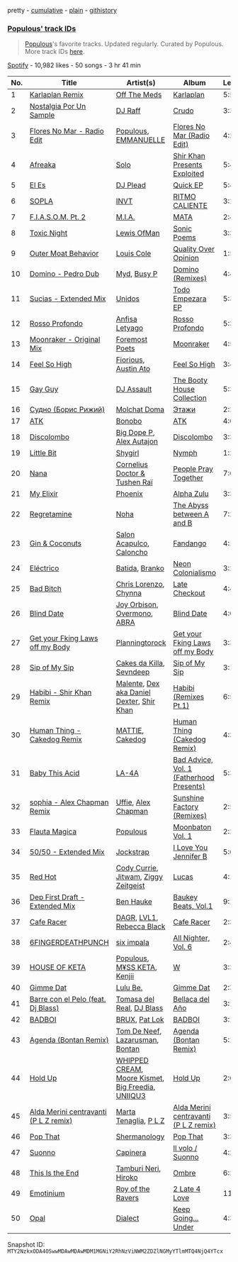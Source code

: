 pretty - [cumulative](/playlists/cumulative/37i9dQZF1DWWye7T9y0Pwf.md) - [plain](/playlists/plain/37i9dQZF1DWWye7T9y0Pwf) - [githistory](https://github.githistory.xyz/mackorone/spotify-playlist-archive/blob/main/playlists/plain/37i9dQZF1DWWye7T9y0Pwf)

### [Populous' track IDs](https://open.spotify.com/playlist/37i9dQZF1DWWye7T9y0Pwf)

> <a href="spotify:artist:5Uy8Skuxzxf38jMDTndKIU">Populous</a>'s favorite tracks\. Updated regularly\. Curated by Populous\. More track IDs <a href="spotify:genre:track\_id">here</a>.

[Spotify](https://open.spotify.com/user/spotify) - 10,982 likes - 50 songs - 3 hr 41 min

| No. | Title | Artist(s) | Album | Length |
|---|---|---|---|---|
| 1 | [Karlaplan Remix](https://open.spotify.com/track/39rhDYzJpyY8tCymSwNX0A) | [Off The Meds](https://open.spotify.com/artist/6XHiqDJIKWxSMQLsjFsiFM) | [Karlaplan](https://open.spotify.com/album/06Kk4K3I7aXSSzZ0HWQh1r) | 5:57 |
| 2 | [Nostalgia Por Un Sample](https://open.spotify.com/track/3yKqPv9Zx1TiGzjSRJA81v) | [DJ Raff](https://open.spotify.com/artist/1yBSX25jjXRF6KqAKGygy2) | [Crudo](https://open.spotify.com/album/0F1RaPxQgDjehNKunqR0GU) | 3:39 |
| 3 | [Flores No Mar \- Radio Edit](https://open.spotify.com/track/7Bi5S5rbQIGe57Ckq95AR1) | [Populous](https://open.spotify.com/artist/5Uy8Skuxzxf38jMDTndKIU), [EMMANUELLE](https://open.spotify.com/artist/1C2Gz0VQuVWtaLWd54ujI5) | [Flores No Mar \(Radio Edit\)](https://open.spotify.com/album/13pN5e0Jmu4CiQFJPHLJ4S) | 4:23 |
| 4 | [Afreaka](https://open.spotify.com/track/7x3vnq1N9TQuU7G2fra8TW) | [Solo](https://open.spotify.com/artist/3D1Uu4cGMjcbsgCy4LMOQ8) | [Shir Khan Presents Exploited](https://open.spotify.com/album/7BYZOxdBeuzrkEiCTXFbqT) | 5:46 |
| 5 | [El Es](https://open.spotify.com/track/57PPncVwuda48YRxr24baj) | [DJ Plead](https://open.spotify.com/artist/3srk7xv520Ls9D09QMpEJg) | [Quick EP](https://open.spotify.com/album/3CUx8j4SgUTrS3CE9dudyS) | 5:49 |
| 6 | [SOPLA](https://open.spotify.com/track/2SucVQzopq1TspgQj8F1hY) | [INVT](https://open.spotify.com/artist/7iS41tYQBUyJsZYcxCse0D) | [RITMO CALIENTE](https://open.spotify.com/album/1Png7rMhioLxwKlPItYNzi) | 3:26 |
| 7 | [F.I.A.S.O.M\. Pt\. 2](https://open.spotify.com/track/7vy5cKebs6nFSpvAzzWKoP) | [M.I.A.](https://open.spotify.com/artist/0QJIPDAEDILuo8AIq3pMuU) | [MATA](https://open.spotify.com/album/2fexyU9sHdXHmI1jvPqrxX) | 2:49 |
| 8 | [Toxic Night](https://open.spotify.com/track/4Ji1y7I57VNsO3K7qy0lwy) | [Lewis OfMan](https://open.spotify.com/artist/1hkRfKGoJisJDbo6eSf1pg) | [Sonic Poems](https://open.spotify.com/album/61LDldyfICKlRKjauyeWdn) | 3:35 |
| 9 | [Outer Moat Behavior](https://open.spotify.com/track/4ZnaAJlGosMAifB0SPZf0c) | [Louis Cole](https://open.spotify.com/artist/6uIst176jhzooPMetg2rtH) | [Quality Over Opinion](https://open.spotify.com/album/57Xg6JumEnG5i5MBzJVdT7) | 1:51 |
| 10 | [Domino \- Pedro Dub](https://open.spotify.com/track/1nnVUhdqHPwrfRqFrQDS5P) | [Myd](https://open.spotify.com/artist/3QFiymmbJlVBPpnrOatEAk), [Busy P](https://open.spotify.com/artist/3coXUO5EiwR37nzX4xWjIV) | [Domino \(Remixes\)](https://open.spotify.com/album/4kbcqVdWC9TKszTAnUse0E) | 4:43 |
| 11 | [Sucias \- Extended Mix](https://open.spotify.com/track/2SvWci2j9kOflFiFHn4StG) | [Unidos](https://open.spotify.com/artist/0XBCk4k6lCKGHon9DctkU1) | [Todo Empezara EP](https://open.spotify.com/album/5bWJ4QYUgw5tHw2dspcL4s) | 5:37 |
| 12 | [Rosso Profondo](https://open.spotify.com/track/6M9VBE2zlGQa3cT6VNzgeB) | [Anfisa Letyago](https://open.spotify.com/artist/7icoOm5fKKPo49jVxoj1Cq) | [Rosso Profondo](https://open.spotify.com/album/5ABj3AqPtraY5zeMjymw0k) | 5:33 |
| 13 | [Moonraker \- Original Mix](https://open.spotify.com/track/4tafNtefRn21TXNJUQi9ah) | [Foremost Poets](https://open.spotify.com/artist/6bxNGNLzoododCo2iYnW5F) | [Moonraker](https://open.spotify.com/album/2pN7qBEkcp5dw0vRNItSbO) | 4:52 |
| 14 | [Feel So High](https://open.spotify.com/track/7bqutkAQ3I4UMY5TsLDkuA) | [Fiorious](https://open.spotify.com/artist/3pKgTa7RsVMksNX7ikwmor), [Austin Ato](https://open.spotify.com/artist/6sCrZwNbMhp1iahiiFQY66) | [Feel So High](https://open.spotify.com/album/6zAdJh76pLnhY0RDR6zwjL) | 3:49 |
| 15 | [Gay Guy](https://open.spotify.com/track/1Kdg3BeatkYnKzIz6Lxxhr) | [DJ Assault](https://open.spotify.com/artist/3yoyUFgb11DMp1KrsJoQZU) | [The Booty House Collection](https://open.spotify.com/album/5knyj8FdB73XAWGaCTXvIa) | 5:36 |
| 16 | [Судно \(Борис Рижий\)](https://open.spotify.com/track/1SHB1hp6267UK9bJQUxYvO) | [Molchat Doma](https://open.spotify.com/artist/1nVq0hKIVReeaiB3xJgKf0) | [Этажи](https://open.spotify.com/album/1FHREwXgTQvqiG8q5KlRzc) | 2:21 |
| 17 | [ATK](https://open.spotify.com/track/3AaGCSpUFAmtB1XGxz5IWk) | [Bonobo](https://open.spotify.com/artist/0cmWgDlu9CwTgxPhf403hb) | [ATK](https://open.spotify.com/album/1x8w8WymEDZWQ60O7qKGbH) | 4:05 |
| 18 | [Discolombo](https://open.spotify.com/track/7l56isKTjtYOuf0ESVAKiy) | [Big Dope P](https://open.spotify.com/artist/0eebKLG13kCWzqNI1LItJe), [Alex Autajon](https://open.spotify.com/artist/5OA57ztYlNqNO02sjgjzTl) | [Discolombo](https://open.spotify.com/album/5HONGW7uTKZeCFnXTtms4U) | 3:30 |
| 19 | [Little Bit](https://open.spotify.com/track/03yR4z1jANazJTWMjX3rtw) | [Shygirl](https://open.spotify.com/artist/3M3wTTCDwicRubwMyHyEDy) | [Nymph](https://open.spotify.com/album/3i4ZYO2l14kCTRzw90JmZ4) | 1:20 |
| 20 | [Nana](https://open.spotify.com/track/2bN40aJQHnM7RjwMulmEpw) | [Cornelius Doctor & Tushen Raï](https://open.spotify.com/artist/1j2w2mPCYgklKXKy0u3wTq) | [People Pray Together](https://open.spotify.com/album/0dUsbl680gdqOgbKoGzrwz) | 7:01 |
| 21 | [My Elixir](https://open.spotify.com/track/0pd2VPSs38dIGQAcPrVydc) | [Phoenix](https://open.spotify.com/artist/1xU878Z1QtBldR7ru9owdU) | [Alpha Zulu](https://open.spotify.com/album/1jEwa4YdGR6FvKxWgRbJcv) | 3:32 |
| 22 | [Regretamine](https://open.spotify.com/track/1s6aEJfk5FmFDigeCunqoD) | [Noha](https://open.spotify.com/artist/1zI6CaqXFicsizcZEqhxBJ) | [The Abyss between A and B](https://open.spotify.com/album/38N3eZH3Uy4QWx2dpNQB6K) | 7:23 |
| 23 | [Gin & Coconuts](https://open.spotify.com/track/5mkJw7rNC8zK9XxoWcGPZx) | [Salon Acapulco](https://open.spotify.com/artist/0Ah2vc4wnoDNFeCBRozIPJ), [Caloncho](https://open.spotify.com/artist/2z3KntXLyEF5Lvz1kpdBoA) | [Fandango](https://open.spotify.com/album/7582prpymNwIWu6uV4QgYW) | 4:11 |
| 24 | [Eléctrico](https://open.spotify.com/track/1AM19lNUr7Go1knNTmKXQc) | [Batida](https://open.spotify.com/artist/5rILRopfIgqH4Cg6Ean6AJ), [Branko](https://open.spotify.com/artist/0J4EYPhE5XrajiHR99Pyhl) | [Neon Colonialismo](https://open.spotify.com/album/5pC12pZRZM6p7Gy9ccu78M) | 3:20 |
| 25 | [Bad Bitch](https://open.spotify.com/track/1QPb3sFVfZlcrSHp9skszO) | [Chris Lorenzo](https://open.spotify.com/artist/7tm9Tuc70geXOOyKhtZHIj), [Chynna](https://open.spotify.com/artist/41TSOINjztNAFtwuGenWVA) | [Late Checkout](https://open.spotify.com/album/7EKYXT614EhSh5jLDUdFAj) | 4:48 |
| 26 | [Blind Date](https://open.spotify.com/track/0UNzzZBuQfZwNJ3mk2PYbm) | [Joy Orbison](https://open.spotify.com/artist/0aIpJqqTLf683ojWREc5lg), [Overmono](https://open.spotify.com/artist/01PnN11ovfen6xUOHfNpn3), [ABRA](https://open.spotify.com/artist/3ZJxEmjYZd5VOqZ8o3aXiL) | [Blind Date](https://open.spotify.com/album/1ZDktqQTTWUktZ0ivTA06P) | 4:05 |
| 27 | [Get your Fking Laws off my Body](https://open.spotify.com/track/0AT9fER20LfUfkrCvdQVlq) | [Planningtorock](https://open.spotify.com/artist/7qHOphlWaJrfFa0BqpayDG) | [Get your Fking Laws off my Body](https://open.spotify.com/album/5ETlH9EZsNWZuRsuGrqKX3) | 3:30 |
| 28 | [Sip of My Sip](https://open.spotify.com/track/0aKXCCuh6cE84wjcVeSFXG) | [Cakes da Killa](https://open.spotify.com/artist/6MoQZOH2KnQrJhVtO9VoXC), [Sevndeep](https://open.spotify.com/artist/2OEgfLq3e6ZmpKnb6O6Y7V) | [Sip of My Sip](https://open.spotify.com/album/4kOrknTNxgXp2oVhnt8VnM) | 3:18 |
| 29 | [Habibi \- Shir Khan Remix](https://open.spotify.com/track/1M74drRoLDw9dcGFI1shmS) | [Malente](https://open.spotify.com/artist/41QVz3Am9zs9dPX4Aaxbct), [Dex aka Daniel Dexter](https://open.spotify.com/artist/5eXZIrI1mFQ9j4IXOO9Ml3), [Shir Khan](https://open.spotify.com/artist/22Rbpv7Uc8pB1s9gJBJI4T) | [Habibi \(Remixes Pt.1\)](https://open.spotify.com/album/3bbmATBrtCw1HSLUItj64X) | 6:58 |
| 30 | [Human Thing \- Cakedog Remix](https://open.spotify.com/track/4YY2n8gxE5GQTFBpOfklLm) | [MATTIE](https://open.spotify.com/artist/4CNJAcDjY6gy8rR9o9GIlb), [Cakedog](https://open.spotify.com/artist/79U9HknhAvaoOIYg72t1KJ) | [Human Thing \(Cakedog Remix\)](https://open.spotify.com/album/61TfG9zR8fVrrf7jAmwOMc) | 4:31 |
| 31 | [Baby This Acid](https://open.spotify.com/track/1latZD5s5IYS6izcP5YBIL) | [LA\-4A](https://open.spotify.com/artist/1LEQApFGJj7Mh7JTugQ5y8) | [Bad Advice, Vol\. 1 \(Fatherhood Presents\)](https://open.spotify.com/album/21zTjHzRUsmlqSYsNCXlhZ) | 5:30 |
| 32 | [sophia \- Alex Chapman Remix](https://open.spotify.com/track/6h7shXygvjO76S8K4w7CSR) | [Uffie](https://open.spotify.com/artist/2s6lxOYvvCvzpHtd3VyuMj), [Alex Chapman](https://open.spotify.com/artist/3c8wfedCs5BJGHcFyusyeh) | [Sunshine Factory \(Remixes\)](https://open.spotify.com/album/3itJjuakoKh9vUynd8N0Iv) | 2:50 |
| 33 | [Flauta Magica](https://open.spotify.com/track/4SZskM7pn7z0gAL7onqeI7) | [Populous](https://open.spotify.com/artist/5Uy8Skuxzxf38jMDTndKIU) | [Moonbaton Vol\. 1](https://open.spotify.com/album/3T5s9mE6LhH5KR5AlZAId8) | 2:22 |
| 34 | [50/50 \- Extended Mix](https://open.spotify.com/track/3wMFQaqob4Age7G6twEyHw) | [Jockstrap](https://open.spotify.com/artist/6S3Z6Me30mtdm526H17v8k) | [I Love You Jennifer B](https://open.spotify.com/album/4YFlC5Abaj48ERwaOPfpu8) | 5:03 |
| 35 | [Red Hot](https://open.spotify.com/track/2MHLxHieCl3xmtERDoxPf3) | [Cody Currie](https://open.spotify.com/artist/0ymdoOsfzRbCoAMfJPpsEx), [Jitwam](https://open.spotify.com/artist/3yg8VEfEzpr8T9NkiEsycS), [Ziggy Zeitgeist](https://open.spotify.com/artist/7KWDEHlNQ5jXyDaqPyf10X) | [Lucas](https://open.spotify.com/album/0JJjdrxiGhdo2JHVNCKC2N) | 4:16 |
| 36 | [Dep First Draft \- Extended Mix](https://open.spotify.com/track/2fLFMlD56yMvkbo3cV4EfX) | [Ben Hauke](https://open.spotify.com/artist/1aBDI4nH6OfAkNyUX08O2V) | [Baukey Beats, Vol.1](https://open.spotify.com/album/4Vf7cWF42OHvF3Y1FMIBq4) | 9:16 |
| 37 | [Cafe Racer](https://open.spotify.com/track/472kQwl5Q4dn19oHkUvGhb) | [DAGR](https://open.spotify.com/artist/6jDxyPx376PtDCCWzo7OJi), [LVL1](https://open.spotify.com/artist/5cIVFxPSiXer2MuaoEATkJ), [Rebecca Black](https://open.spotify.com/artist/3Vl9fyKMIdLMswk8ai3mm9) | [Cafe Racer](https://open.spotify.com/album/71pOhDRYyDDP0XQXduI6ce) | 2:39 |
| 38 | [6FINGERDEATHPUNCH](https://open.spotify.com/track/2M7V4v4DUaPIlMSrCbB2U3) | [six impala](https://open.spotify.com/artist/5EtZGidUP0imIVaUwBo4GW) | [All Nighter, Vol\. 6](https://open.spotify.com/album/1Thi7GCXPtyG7NfXBOYCTS) | 2:44 |
| 39 | [HOUSE OF KETA](https://open.spotify.com/track/2AjIYVOpQL1CMOjv8Z0IRT) | [Populous](https://open.spotify.com/artist/5Uy8Skuxzxf38jMDTndKIU), [M¥SS KETA](https://open.spotify.com/artist/594PwrFy2mmLueuUwUgoCM), [Kenjii](https://open.spotify.com/artist/0gK6u95aXuNa8jNjhgPc0o) | [W](https://open.spotify.com/album/1kiPEitFPGkgriSY22GUPa) | 3:37 |
| 40 | [Gimme Dat](https://open.spotify.com/track/2v5eZAIW4MTEg8yEbAEB42) | [Lulu Be.](https://open.spotify.com/artist/2jM44QDqboAQRKbiIqHIoE) | [Gimme Dat](https://open.spotify.com/album/1YGtDYhozQoZASVBwaj5BY) | 2:37 |
| 41 | [Barre con el Pelo \(feat\. Dj Blass\)](https://open.spotify.com/track/0VBbbLKnpayQeBKZdYamhi) | [Tomasa del Real](https://open.spotify.com/artist/3Dz4sliAAIVOlALfHW9TtD), [DJ Blass](https://open.spotify.com/artist/1ZijgA5CMnToosMd24krUH) | [Bellaca del Año](https://open.spotify.com/album/5PQkVo8VxFjapE73WjI16a) | 3:18 |
| 42 | [BADBOI](https://open.spotify.com/track/1pKk7nVh4fGjI8k6t20PmX) | [BRUX](https://open.spotify.com/artist/05jtmvy7zPhTp4GQexPkXY), [Pat Lok](https://open.spotify.com/artist/3ZPRZDAAuBrvx1tsIjeFxh) | [BADBOI](https://open.spotify.com/album/1vpixBHNGprGXBkLsQofuN) | 3:16 |
| 43 | [Agenda \(Bontan Remix\)](https://open.spotify.com/track/74g3airshEZoVcjLW6sPVY) | [Tom De Neef](https://open.spotify.com/artist/6MvJgyx8yTXPo0objFNTqn), [Lazarusman](https://open.spotify.com/artist/4Sh3sUk5Pq69gqPHT89aCc), [Bontan](https://open.spotify.com/artist/1tZgoMqNTa7lII4w9pV3ud) | [Agenda \(Bontan Remix\)](https://open.spotify.com/album/65YK5Mvh7pZw1rCzbx207H) | 5:12 |
| 44 | [Hold Up](https://open.spotify.com/track/6AxBhyZDlChhX1lNDGCf0P) | [WHIPPED CREAM](https://open.spotify.com/artist/5CMaNobmJYgXcfiT0zYOwi), [Moore Kismet](https://open.spotify.com/artist/50uPj85gZxHFuFOlNBnnr5), [Big Freedia](https://open.spotify.com/artist/2gyv1akuIB9fQvXoGSPaJr), [UNIIQU3](https://open.spotify.com/artist/5aR8qSaApKChlZvzB0Jfpx) | [Hold Up](https://open.spotify.com/album/6MmeK4J693NFnDma8cBVio) | 2:04 |
| 45 | [Alda Merini centravanti \(P L Z remix\)](https://open.spotify.com/track/6qkAgC5DqpAbJcymXfVqHS) | [Marta Tenaglia](https://open.spotify.com/artist/0WqwCCw0Rn6Egu9rFFPQNi), [P L Z](https://open.spotify.com/artist/04luWi32C7hkPkQAmAQVod) | [Alda Merini centravanti \(P L Z remix\)](https://open.spotify.com/album/3vcgOgauUJ16shgHMTcT5i) | 3:56 |
| 46 | [Pop That](https://open.spotify.com/track/1EpF7SUZOEdYXAJF6QC43Z) | [Shermanology](https://open.spotify.com/artist/4Siyzg8kWayQfPQsPSl6JI) | [Pop That](https://open.spotify.com/album/1Lr2J72KaKx1RinFIQoiEX) | 3:37 |
| 47 | [Suonno](https://open.spotify.com/track/2MwvBhrK7pL4qP3KMnp5uL) | [Capinera](https://open.spotify.com/artist/0aS3d5fd7GrmApv4p7nho8) | [Il volo / Suonno](https://open.spotify.com/album/0xUqQAygc6UIpXcSXvKyRT) | 4:21 |
| 48 | [This Is the End](https://open.spotify.com/track/3VpJUfOW45uNtOxOfaubS8) | [Tamburi Neri](https://open.spotify.com/artist/591yXOd0fGyaGPvtYgeb3z), [Hiroko](https://open.spotify.com/artist/4wcQLn4I9zzcTUYUSUVJSH) | [Ombre](https://open.spotify.com/album/09OE2hkCktjca9Do2X4LQQ) | 6:25 |
| 49 | [Emotinium](https://open.spotify.com/track/2dXBGKusFEVysXoBhv9hmZ) | [Roy of the Ravers](https://open.spotify.com/artist/1ZUMNqd7GkMq58qxvEzRSo) | [2 Late 4 Love](https://open.spotify.com/album/33kFSPu2d9DxTArFZ5NKeM) | 11:45 |
| 50 | [Opal](https://open.spotify.com/track/4PqaejmM3xa0OpNNMYKMnd) | [Dialect](https://open.spotify.com/artist/22oD5ZYEJPZf9e68jQbQz5) | [Keep Going..\. Under](https://open.spotify.com/album/0V6ZruB2SwjUuN2AaFJG4p) | 4:31 |

Snapshot ID: `MTY2NzkxODA4OSwwMDAwMDAwMDM1MGNiY2RhNzViNWM2ZDZlNGMyYTlmMTQ4NjQ4YTcx`
